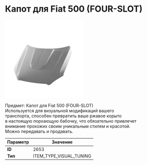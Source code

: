 # Капот для Fiat 500 (FOUR-SLOT)

![Item Image](../img/2653.webp?raw=true)

Предмет: Капот для Fiat 500 (FOUR-SLOT)<br>Используется для визуальной модификаций вашего<br>транспорта, способен превратить ваше ржавое корыто<br>в настоящую порхающую бабочку, что обязательно привлечет<br>внимание прохожих своим уникальным стилем и красотой.<br>Можно передавать и продавать.


| Параметр | Значение |
|----------|----------|
| **ID** | 2653 |
| **Тип** | ITEM_TYPE_VISUAL_TUNING |

